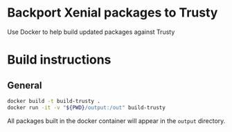 # Backport Xenial packages to Trusty

Use Docker to help build updated packages against Trusty

# Build instructions

## General

```sh
docker build -t build-trusty .
docker run -it -v "${PWD}/output:/out" build-trusty
```

All packages built in the docker container will appear in the `output` directory.

